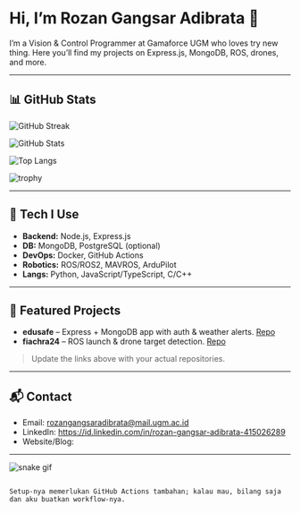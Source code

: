 # Hi, I’m Rozan Gangsar Adibrata 👋

<!-- Quick intro -->

I’m a Vision & Control Programmer at Gamaforce UGM who loves try new thing. Here you’ll find my projects on Express.js, MongoDB, ROS, drones, and more.

---

## 📊 GitHub Stats

<!-- Streak card (shows Current Streak & Longest Streak like your screenshot) -->

![GitHub Streak](https://streak-stats.demolab.com/?user=rozangangsar\&theme=dark\&hide_border=true)

<!-- Main stats -->

![GitHub Stats](https://github-readme-stats.vercel.app/api?username=rozangangsar\&show_icons=true\&theme=dark\&hide_border=true)

<!-- Top languages (optional) -->

![Top Langs](https://github-readme-stats.vercel.app/api/top-langs/?username=rozangangsar\&layout=compact\&theme=dark\&hide_border=true)

<!-- Trophies (optional) -->

![trophy](https://github-profile-trophy.vercel.app/?username=rozangangsar\&theme=onedark\&no-frame=true\&margin-w=10)

---

## 🔧 Tech I Use

* **Backend:** Node.js, Express.js
* **DB:** MongoDB, PostgreSQL (optional)
* **DevOps:** Docker, GitHub Actions
* **Robotics:** ROS/ROS2, MAVROS, ArduPilot
* **Langs:** Python, JavaScript/TypeScript, C/C++

---

## 🚀 Featured Projects

* **edusafe** – Express + MongoDB app with auth & weather alerts. [Repo](https://github.com/rozangangsar/edusafe)
* **fiachra24** – ROS launch & drone target detection. [Repo](https://github.com/rozangangsar/fiachra24)

> Update the links above with your actual repositories.

---

## 📬 Contact

* Email: [rozangangsaradibrata@mail.ugm.ac.id](mailto:rozangangsaradibrata@mail.ugm.ac.id)
* LinkedIn: https://id.linkedin.com/in/rozan-gangsar-adibrata-415026289
* Website/Blog: <your-site>

---




![snake gif](https://raw.githubusercontent.com/rozangangsar/rozangangsar/output/github-contribution-grid-snake.svg)
```

Setup-nya memerlukan GitHub Actions tambahan; kalau mau, bilang saja dan aku buatkan workflow-nya.
